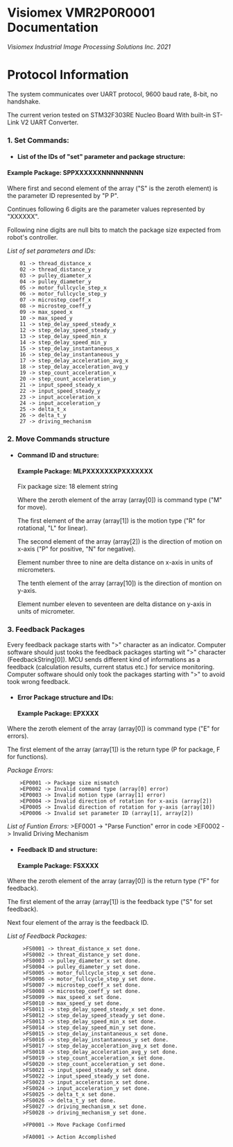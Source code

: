 # **Visiomex VMR2P0R0001 Documentation**

*Visiomex Industrial Image Processing Solutions Inc. 2021*  

# Protocol Information

The system communicates over UART protocol, 9600 baud rate, 8-bit, no handshake.

The current verion tested on STM32F303RE Nucleo Board With built-in ST-Link V2 UART Converter.

### 1. Set Commands:

- #### List of the IDs of "set" parameter and package structure:
#### Example Package: SPPXXXXXXNNNNNNNNN   

Where first and second element of the array ("S" is the zeroth element) is the parameter ID represented by "P P".

Continues following 6 digits are the parameter values represented by "XXXXXX".

Following nine digits are null bits to match the package size expected from robot's controller.

*List of set parameters and IDs:*

		01 -> thread_distance_x
		02 -> thread_distance_y
		03 -> pulley_diameter_x
		04 -> pulley_diameter_y
		05 -> motor_fullcycle_step_x
		06 -> motor_fullcycle_step_y
		07 -> microstep_coeff_x
		08 -> microstep_coeff_y
		09 -> max_speed_x
		10 -> max_speed_y
		11 -> step_delay_speed_steady_x
		12 -> step_delay_speed_steady_y
		13 -> step_delay_speed_min_x
		14 -> step_delay_speed_min_y
		15 -> step_delay_instantaneous_x
		16 -> step_delay_instantaneous_y
		17 -> step_delay_acceleration_avg_x
		18 -> step_delay_acceleration_avg_y
		19 -> step_count_acceleration_x
		20 -> step_count_acceleration_y
		21 -> input_speed_steady_x
		22 -> input_speed_steady_y
		23 -> input_acceleration_x
		24 -> input_acceleration_y
		25 -> delta_t_x
		26 -> delta_t_y
		27 -> driving_mechanism

### 2. Move Commands structure
- #### Command ID and structure:
  #### Example Package: MLPXXXXXXXPXXXXXXX

	Fix package size: 18 element string

	Where the zeroth element of the array (array[0]) is command type ("M" for move).

	The first element of the array (array[1]) is the motion type ("R" for rotational, "L" for linear).

	The second element of the array (array[2]) is the direction of motion on x-axis ("P" for positive, "N" for negative).

	Element number three to nine are delta distance on x-axis in units of micrometers.

	The tenth element of the array (array[10]) is the direction of montion on y-axis.

	Element number eleven to seventeen are delta distance on y-axis in units of micrometer.

### 3. Feedback Packages

Every feedback package starts with ">" character as an indicator. Computer software should just tooks the feedback packages starting wit ">" character (FeedbackString[0]). MCU sends different kind of informations as a feedback (calculation results, current status etc.) for service monitoring. Computer software should only took the packages starting with ">" to avoid took wrong feedback.

- #### Error Package structure and IDs:
	#### Example Package: EPXXXX

Where the zeroth element of the array (array[0]) is command type ("E" for errors).

The first element of the array (array[1]) is the return type (P for package, F for functions).

*Package Errors:*

		>EP0001 -> Package size mismatch
		>EP0002 -> Invalid command type (array[0] error)
		>EP0003 -> Invalid motion type (array[1] error)
		>EP0004 -> Invalid direction of rotation for x-axis (array[2])
		>EP0005 -> Invalid direction of rotation for y-axis (array[10])
		>EP0006 -> Invalid set parameter ID (array[1], array[2])

*List of Funtion Errors:*
		>EF0001 -> "Parse Function" error in code
		>EF0002 -> Invalid Driving Mechanism

- #### Feedback ID and structure:
  #### Example Package: FSXXXX

Where the zeroth element of the array (array[0]) is  the return type ("F" for feedback).

The first element of the array (array[1]) is the feedback type ("S" for set feedback).

Next four element of the array is the feedback ID.

*List of Feedback Packages:*

		 >FS0001 -> threat_distance_x set done.
		 >FS0002 -> threat_distance_y set done.
		 >FS0003 -> pulley_diameter_x set done.
		 >FS0004 -> pulley_diameter_y set done.
		 >FS0005 -> motor_fullcycle_step_x set done.
		 >FS0006 -> motor_fullcycle_step_y set done.
		 >FS0007 -> microstep_coeff_x set done.
		 >FS0008 -> microstep_coeff_y set done.
		 >FS0009 -> max_speed_x set done.
		 >FS0010 -> max_speed_y set done.
		 >FS0011 -> step_delay_speed_steady_x set done.
		 >FS0012 -> step_delay_speed_steady_y set done.
		 >FS0013 -> step_delay_speed_min_x set done.
		 >FS0014 -> step_delay_speed_min_y set done.
		 >FS0015 -> step_delay_instantaneous_x set done.
		 >FS0016 -> step_delay_instantaneous_y set done.
		 >FS0017 -> step_delay_acceleration_avg_x set done.
		 >FS0018 -> step_delay_acceleration_avg_y set done.
		 >FS0019 -> step_count_acceleration_x set done.
		 >FS0020 -> step_count_acceleration_y set done.
		 >FS0021 -> input_speed_steady_x set done.
		 >FS0022 -> input_speed_steady_y set done.
		 >FS0023 -> input_acceleration_x set done.
		 >FS0024 -> input_acceleration_y set done.
		 >FS0025 -> delta_t_x set done.
		 >FS0026 -> delta_t_y set done.
		 >FS0027 -> driving_mechanism_x set done.
		 >FS0028 -> driving_mechanism_y set done.

		 >FP0001 -> Move Package Confirmed

		 >FA0001 -> Action Accomplished
